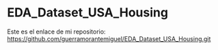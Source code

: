 # EDA_Dataset_USA_Housing

Este es el enlace de mi repositorio: https://github.com/guerramorantemiguel/EDA_Dataset_USA_Housing.git

```

```
